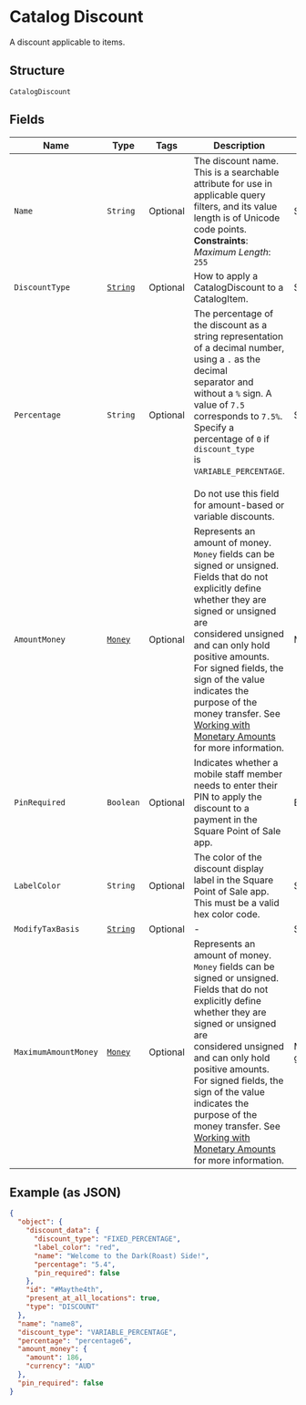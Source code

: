 
# Catalog Discount

A discount applicable to items.

## Structure

`CatalogDiscount`

## Fields

| Name | Type | Tags | Description | Getter |
|  --- | --- | --- | --- | --- |
| `Name` | `String` | Optional | The discount name. This is a searchable attribute for use in applicable query filters, and its value length is of Unicode code points.<br>**Constraints**: *Maximum Length*: `255` | String getName() |
| `DiscountType` | [`String`](../../doc/models/catalog-discount-type.md) | Optional | How to apply a CatalogDiscount to a CatalogItem. | String getDiscountType() |
| `Percentage` | `String` | Optional | The percentage of the discount as a string representation of a decimal number, using a `.` as the decimal<br>separator and without a `%` sign. A value of `7.5` corresponds to `7.5%`. Specify a percentage of `0` if `discount_type`<br>is `VARIABLE_PERCENTAGE`.<br><br>Do not use this field for amount-based or variable discounts. | String getPercentage() |
| `AmountMoney` | [`Money`](../../doc/models/money.md) | Optional | Represents an amount of money. `Money` fields can be signed or unsigned.<br>Fields that do not explicitly define whether they are signed or unsigned are<br>considered unsigned and can only hold positive amounts. For signed fields, the<br>sign of the value indicates the purpose of the money transfer. See<br>[Working with Monetary Amounts](https://developer.squareup.com/docs/build-basics/working-with-monetary-amounts)<br>for more information. | Money getAmountMoney() |
| `PinRequired` | `Boolean` | Optional | Indicates whether a mobile staff member needs to enter their PIN to apply the<br>discount to a payment in the Square Point of Sale app. | Boolean getPinRequired() |
| `LabelColor` | `String` | Optional | The color of the discount display label in the Square Point of Sale app. This must be a valid hex color code. | String getLabelColor() |
| `ModifyTaxBasis` | [`String`](../../doc/models/catalog-discount-modify-tax-basis.md) | Optional | - | String getModifyTaxBasis() |
| `MaximumAmountMoney` | [`Money`](../../doc/models/money.md) | Optional | Represents an amount of money. `Money` fields can be signed or unsigned.<br>Fields that do not explicitly define whether they are signed or unsigned are<br>considered unsigned and can only hold positive amounts. For signed fields, the<br>sign of the value indicates the purpose of the money transfer. See<br>[Working with Monetary Amounts](https://developer.squareup.com/docs/build-basics/working-with-monetary-amounts)<br>for more information. | Money getMaximumAmountMoney() |

## Example (as JSON)

```json
{
  "object": {
    "discount_data": {
      "discount_type": "FIXED_PERCENTAGE",
      "label_color": "red",
      "name": "Welcome to the Dark(Roast) Side!",
      "percentage": "5.4",
      "pin_required": false
    },
    "id": "#Maythe4th",
    "present_at_all_locations": true,
    "type": "DISCOUNT"
  },
  "name": "name8",
  "discount_type": "VARIABLE_PERCENTAGE",
  "percentage": "percentage6",
  "amount_money": {
    "amount": 186,
    "currency": "AUD"
  },
  "pin_required": false
}
```

